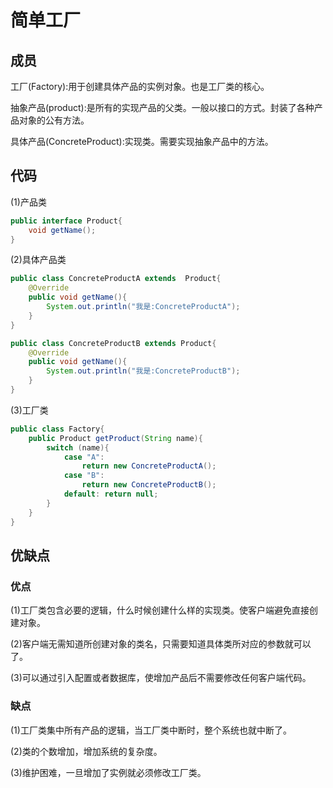 # 简单工厂

## 成员

工厂(Factory):用于创建具体产品的实例对象。也是工厂类的核心。

抽象产品(product):是所有的实现产品的父类。一般以接口的方式。封装了各种产品对象的公有方法。

具体产品(ConcreteProduct):实现类。需要实现抽象产品中的方法。

## 代码

(1)产品类

```java
public interface Product{
    void getName();
}
```

(2)具体产品类
```java
public class ConcreteProductA extends  Product{
    @Override
    public void getName(){
        System.out.println("我是:ConcreteProductA");
    }
}

public class ConcreteProductB extends Product{
    @Override
    public void getName(){
        System.out.println("我是:ConcreteProductB");
    }
}
```

(3)工厂类
```java
public class Factory{
    public Product getProduct(String name){
        switch (name){
            case "A":
                return new ConcreteProductA();
            case "B":
                return new ConcreteProductB();
            default: return null;
        }
    }
}
```

## 优缺点

### 优点

(1)工厂类包含必要的逻辑，什么时候创建什么样的实现类。使客户端避免直接创建对象。

(2)客户端无需知道所创建对象的类名，只需要知道具体类所对应的参数就可以了。

(3)可以通过引入配置或者数据库，使增加产品后不需要修改任何客户端代码。

### 缺点

(1)工厂类集中所有产品的逻辑，当工厂类中断时，整个系统也就中断了。

(2)类的个数增加，增加系统的复杂度。

(3)维护困难，一旦增加了实例就必须修改工厂类。